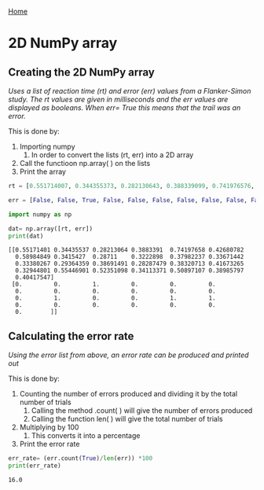 <a href="https://mayadickson.github.io/Portfolio/">Home</a>


# 2D NumPy array
## Creating the 2D NumPy array
*Uses a list of reaction time (rt) and error (err) values from a Flanker-Simon study. The rt values are given in milliseconds and the err values are displayed as booleans. When err= True this means that the trail was an error.*

This is done by:

1. Importing numpy
    1. In order to convert the lists (rt, err) into a 2D array
2. Call the functioon np.array( ) on the lists
3. Print the array


```python
rt = [0.551714007, 0.344355373, 0.282130643, 0.388339099, 0.741976576, 0.426807824, 0.589848489, 0.341542697, 0.287110004, 0.322289797, 0.379822366, 0.336714422, 0.333802666, 0.293643588, 0.386914908, 0.282874789, 0.383207132, 0.416732649, 0.329448009, 0.554469006, 0.523510978, 0.341133708, 0.508971072, 0.389857974, 0.404175466]

err = [False, False, True, False, False, False, False, False, False, False, False, False, False, True, False, False, True, True, False, False, False, False, False, False, False]
```


```python
import numpy as np

dat= np.array([rt, err])
print(dat)
```

    [[0.55171401 0.34435537 0.28213064 0.3883391  0.74197658 0.42680782
      0.58984849 0.3415427  0.28711    0.3222898  0.37982237 0.33671442
      0.33380267 0.29364359 0.38691491 0.28287479 0.38320713 0.41673265
      0.32944801 0.55446901 0.52351098 0.34113371 0.50897107 0.38985797
      0.40417547]
     [0.         0.         1.         0.         0.         0.
      0.         0.         0.         0.         0.         0.
      0.         1.         0.         0.         1.         1.
      0.         0.         0.         0.         0.         0.
      0.        ]]


## Calculating the error rate
*Using the error list from above, an error rate can be produced and printed out*

This is done by:
1. Counting the number of errors produced and dividing it by the total number of trials
    1. Calling the method .count( ) will give the number of errors produced
    2. Calling the function len( ) will give the total number of trials
2. Multiplying by 100
    1. This converts it into a percentage
3. Print the error rate


```python
err_rate= (err.count(True)/len(err)) *100
print(err_rate)
```

    16.0

